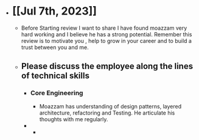 - # [[Jul 7th, 2023]]
	- Before Starting review I want to share I have found moazzam very hard working and I believe he has a strong potential. Remember this review is to motivate you , help to grow in your career and to build a trust between you and me.
	- ## Please discuss the employee along the lines of technical skills
		- ### Core Engineering
			- Moazzam has understanding of design patterns, layered architecture, refactoring and Testing. He articulate his thoughts with me regularly.
		-
			-